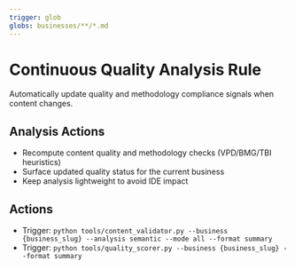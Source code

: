 ```yaml
---
trigger: glob
globs: businesses/**/*.md
---
```


# Continuous Quality Analysis Rule

Automatically update quality and methodology compliance signals when content changes.

## Analysis Actions
- Recompute content quality and methodology checks (VPD/BMG/TBI heuristics)
- Surface updated quality status for the current business
- Keep analysis lightweight to avoid IDE impact

## Actions
- Trigger: `python tools/content_validator.py --business {business_slug} --analysis semantic --mode all --format summary`
- Trigger: `python tools/quality_scorer.py --business {business_slug} --format summary`
